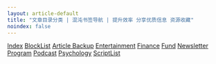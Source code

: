 ```yaml
---
layout: article-default
title: "文章目录分类 | 混沌书签导航 | 提升效率 分享优质信息 资源收藏"
noindex: false
---
```


<a href="/article/">Index</a>
<a href="/article/blocklist.html">BlockList</a>
<a href="/article/backup/20230426-qmcxszj.html">Article Backup</a>
<a href="/article/entertainment.html">Entertainment</a>
<a href="/article/finance.html">Finance</a>
<a href="/article/fund.html">Fund</a>
<a href="/article/newsletter.html">Newsletter</a>
<a href="/article/program.html">Program</a>
<a href="/article/podcast.html">Podcast</a>
<a href="/article/psychology.html">Psychology</a>
<a href="/article/scriptlist.html">ScriptList</a>